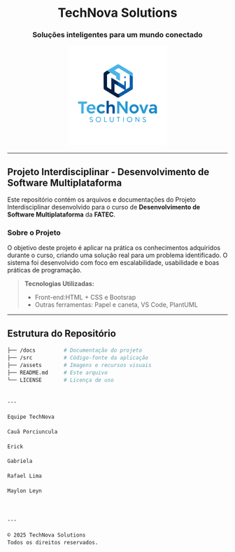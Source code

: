 <h1 style="text-align:center;">TechNova Solutions</h1> 
<h3 style="text-align:center;">Soluções inteligentes para um mundo conectado</h3>  

<div style="text-align:center;">


<img width="45%" src="img/logotech.png">
</div>
 
---
 
## **Projeto Interdisciplinar - Desenvolvimento de Software Multiplataforma**
 
Este repositório contém os arquivos e documentações do Projeto Interdisciplinar desenvolvido para o curso de **Desenvolvimento de Software Multiplataforma** da **FATEC**.
 
### **Sobre o Projeto**
 
O objetivo deste projeto é aplicar na prática os conhecimentos adquiridos durante o curso, criando uma solução real para um problema identificado. O sistema foi desenvolvido com foco em escalabilidade, usabilidade e boas práticas de programação.
 
> **Tecnologias Utilizadas:**
> - Front-end:HTML + CSS e Bootsrap
> - Outras ferramentas: Papel e caneta, VS Code, PlantUML 
 
---
 
## **Estrutura do Repositório**
 
```bash
├── /docs         # Documentação do projeto
├── /src          # Código-fonte da aplicação
├── /assets       # Imagens e recursos visuais
├── README.md     # Este arquivo
└── LICENSE       # Licença de uso
 
 
---
 
Equipe TechNova
 
Cauã Porciuncula
 
Erick
 
Gabriela
 
Rafael Lima
 
Maylon Leyn
 
 
 
---
 
© 2025 TechNova Solutions
Todos os direitos reservados.
